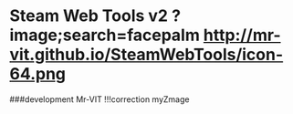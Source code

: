 Steam Web Tools v2 
?image;search=facepalm http://mr-vit.github.io/SteamWebTools/icon-64.png
=
###development Mr-VIT
!!!correction myZmage
